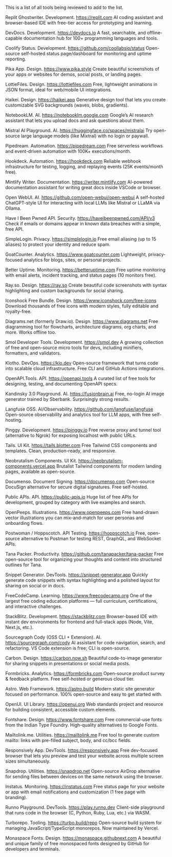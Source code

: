 This is a list of all tools being reviewed to add to the list.


Replit Ghostwriter. Development. https://replit.com
AI coding assistant and browser-based IDE with free-tier access for prototyping and learning.

DevDocs. Development. https://devdocs.io
A fast, searchable, and offline-capable documentation hub for 100+ programming languages and tools.

Coolify Status. Development. https://github.com/coollabsio/status
Open-source self-hosted status page/dashboard for monitoring and uptime reporting.

Pika App. Design. https://www.pika.style
Create beautiful screenshots of your apps or websites for demos, social posts, or landing pages.

LottieFiles. Design. https://lottiefiles.com
Free, lightweight animations in JSON format, ideal for web/mobile UI integrations.

Haikei. Design. https://haikei.app
Generative design tool that lets you create customizable SVG backgrounds (waves, blobs, gradients).

NotebookLM. AI. https://notebooklm.google.com
Google’s AI research assistant that lets you upload docs and ask questions about them.

Mistral AI Playground. AI. https://huggingface.co/spaces/mistralai
Try open-source large language models (like Mixtral) with no login or paywall.

Pipedream. Automation. https://pipedream.com
Free serverless workflows and event-driven automation with 100K+ executions/month.

Hookdeck. Automation. https://hookdeck.com
Reliable webhook infrastructure for testing, logging, and replaying events (25K events/month free).

Mintlify Writer. Documentation. https://writer.mintlify.com
AI-powered documentation assistant for writing great docs inside VSCode or browser.

Open WebUI. AI. https://github.com/open-webui/open-webui
A self-hosted ChatGPT-style UI for interacting with local LLMs like Mistral or LLaMA via Ollama.

Have I Been Pwned API. Security. https://haveibeenpwned.com/API/v3
Check if emails or domains appear in known data breaches with a simple, free API.

SimpleLogin. Privacy. https://simplelogin.io
Free email aliasing (up to 15 aliases) to protect your identity and reduce spam.

GoatCounter. Analytics. https://www.goatcounter.com
Lightweight, privacy-focused analytics for blogs, sites, or personal projects.

Better Uptime. Monitoring. https://betteruptime.com
Free uptime monitoring with email alerts, incident tracking, and status pages (10 monitors free).

Ray.so. Design. https://ray.so
Create beautiful code screenshots with syntax highlighting and custom backgrounds for social sharing.

Iconshock Free Bundle. Design. https://www.iconshock.com/free-icons
Download thousands of free icons with modern styles, fully editable and royalty-free.

Diagrams.net (formerly Draw.io). Design. https://www.diagrams.net
Free diagramming tool for flowcharts, architecture diagrams, org charts, and more. Works offline too.

Smol Developer Tools. Development. https://smol.dev
A growing collection of free and open-source micro tools for devs, including minifiers, formatters, and validators.

Klotho. DevOps. https://klo.dev
Open-source framework that turns code into scalable cloud infrastructure. Free CLI and GitHub Actions integrations.

OpenAPI.Tools. API. https://openapi.tools
A curated list of free tools for designing, testing, and documenting OpenAPI specs.

Kandinsky 3.0 Playground. AI. https://fusionbrain.ai
Free, no-login AI image generator trained by Sberbank. Surprisingly strong results.

Langfuse OSS. AI/Observability. https://github.com/langfuse/langfuse
Open-source observability and analytics tool for LLM apps, with free self-hosting.

Pinggy. Development. https://pinggy.io
Free reverse proxy and tunnel tool (alternative to Ngrok) for exposing localhost with public URLs.

Tails. UI Kit. https://tails.blotter.com
Free Tailwind CSS components and templates. Clean, production-ready, and responsive.

Neobrutalism Components. UI Kit. https://neobrutalism-components.vercel.app
Brutalist Tailwind components for modern landing pages, available as open-source.

Documenso. Document Signing. https://documenso.com
Open-source DocuSign alternative for secure digital signatures. Free self-hosted.

Public APIs. API. https://public-apis.io
Huge list of free APIs for development, grouped by category with live examples and search.

OpenPeeps. Illustrations. https://www.openpeeps.com
Free hand-drawn vector illustrations you can mix-and-match for user personas and onboarding flows.

Postwoman / Hoppscotch. API Testing. https://hoppscotch.io
Free, open-source alternative to Postman for testing REST, GraphQL, and WebSocket APIs.

Tana Packer. Productivity. https://github.com/tanapacker/tana-packer
Free open-source tool for organizing your thoughts and content into structured outlines for Tana.

Snippet Generator. DevTools. https://snippet-generator.app
Quickly generate code snippets with syntax highlighting and a polished layout for sharing on social or in docs.

FreeCodeCamp. Learning. https://www.freecodecamp.org
One of the largest free coding education platforms — full curriculum, certifications, and interactive challenges.

StackBlitz. Development. https://stackblitz.com
Browser-based IDE with instant dev environments for frontend and full-stack apps (Node, Vite, Next.js, etc.).

Sourcegraph Cody (OSS CLI + Extension). AI. https://sourcegraph.com/cody
AI assistant for code navigation, search, and refactoring. VS Code extension is free; CLI is open-source.

Carbon. Design. https://carbon.now.sh
Beautiful code-to-image generator for sharing snippets in presentations or social media posts.

Formbricks. Analytics. https://formbricks.com
Open-source product survey & feedback platform. Free self-hosted or generous cloud tier.

Astro. Web Framework. https://astro.build
Modern static site generator focused on performance. 100% open-source and easy to get started with.

OpenUI. UI Library. https://openui.org
Web standards project and resource for building consistent, accessible custom elements.

Fontshare. Design. https://www.fontshare.com
Free commercial-use fonts from the Indian Type Foundry. High-quality alternatives to Google Fonts.

Mailtolink.me. Utilities. https://mailtolink.me
Free tool to generate custom mailto: links with pre-filled subject, body, and cc/bcc fields.

Responsively App. DevTools. https://responsively.app
Free dev-focused browser that lets you preview and test your website across multiple screen sizes simultaneously.

Snapdrop. Utilities. https://snapdrop.net
Open-source AirDrop alternative for sending files between devices on the same network using the browser.

Instatus. Monitoring. https://instatus.com
Free status page for your website or app with email notifications and customization (1 free page with branding).

Runno Playground. DevTools. https://play.runno.dev
Client-side playground that runs code in the browser (C, Python, Ruby, Lua, etc.) via WASM.

Turborepo. Tooling. https://turbo.build/repo
Open-source build system for managing JavaScript/TypeScript monorepos. Now maintained by Vercel.

Monaspace Fonts. Design. https://monaspace.githubnext.com
A beautiful and unique family of free monospaced fonts designed by GitHub for developers and terminals.